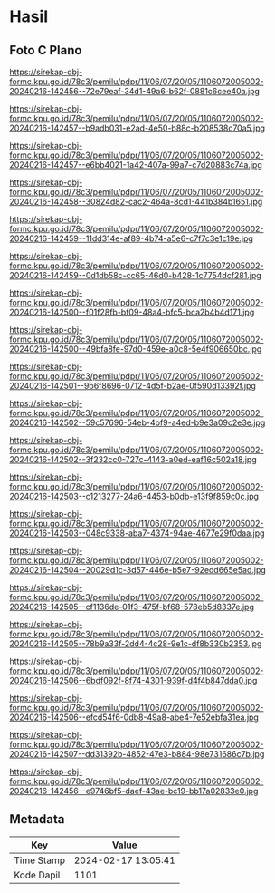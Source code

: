 # Hasil

## Foto C Plano

https://sirekap-obj-formc.kpu.go.id/78c3/pemilu/pdpr/11/06/07/20/05/1106072005002-20240216-142456--72e79eaf-34d1-49a6-b62f-0881c6cee40a.jpg

https://sirekap-obj-formc.kpu.go.id/78c3/pemilu/pdpr/11/06/07/20/05/1106072005002-20240216-142457--b9adb031-e2ad-4e50-b88c-b208538c70a5.jpg

https://sirekap-obj-formc.kpu.go.id/78c3/pemilu/pdpr/11/06/07/20/05/1106072005002-20240216-142457--e6bb4021-1a42-407a-99a7-c7d20883c74a.jpg

https://sirekap-obj-formc.kpu.go.id/78c3/pemilu/pdpr/11/06/07/20/05/1106072005002-20240216-142458--30824d82-cac2-464a-8cd1-441b384b1651.jpg

https://sirekap-obj-formc.kpu.go.id/78c3/pemilu/pdpr/11/06/07/20/05/1106072005002-20240216-142459--11dd314e-af89-4b74-a5e6-c7f7c3e1c19e.jpg

https://sirekap-obj-formc.kpu.go.id/78c3/pemilu/pdpr/11/06/07/20/05/1106072005002-20240216-142459--0d1db58c-cc65-46d0-b428-1c7754dcf281.jpg

https://sirekap-obj-formc.kpu.go.id/78c3/pemilu/pdpr/11/06/07/20/05/1106072005002-20240216-142500--f01f28fb-bf09-48a4-bfc5-bca2b4b4d171.jpg

https://sirekap-obj-formc.kpu.go.id/78c3/pemilu/pdpr/11/06/07/20/05/1106072005002-20240216-142500--49bfa8fe-97d0-459e-a0c8-5e4f906650bc.jpg

https://sirekap-obj-formc.kpu.go.id/78c3/pemilu/pdpr/11/06/07/20/05/1106072005002-20240216-142501--9b6f8696-0712-4d5f-b2ae-0f590d13392f.jpg

https://sirekap-obj-formc.kpu.go.id/78c3/pemilu/pdpr/11/06/07/20/05/1106072005002-20240216-142502--59c57696-54eb-4bf9-a4ed-b9e3a09c2e3e.jpg

https://sirekap-obj-formc.kpu.go.id/78c3/pemilu/pdpr/11/06/07/20/05/1106072005002-20240216-142502--3f232cc0-727c-4143-a0ed-eaf16c502a18.jpg

https://sirekap-obj-formc.kpu.go.id/78c3/pemilu/pdpr/11/06/07/20/05/1106072005002-20240216-142503--c1213277-24a6-4453-b0db-e13f9f859c0c.jpg

https://sirekap-obj-formc.kpu.go.id/78c3/pemilu/pdpr/11/06/07/20/05/1106072005002-20240216-142503--048c9338-aba7-4374-94ae-4677e29f0daa.jpg

https://sirekap-obj-formc.kpu.go.id/78c3/pemilu/pdpr/11/06/07/20/05/1106072005002-20240216-142504--20029d1c-3d57-446e-b5e7-92edd665e5ad.jpg

https://sirekap-obj-formc.kpu.go.id/78c3/pemilu/pdpr/11/06/07/20/05/1106072005002-20240216-142505--cf1136de-01f3-475f-bf68-578eb5d8337e.jpg

https://sirekap-obj-formc.kpu.go.id/78c3/pemilu/pdpr/11/06/07/20/05/1106072005002-20240216-142505--78b9a33f-2dd4-4c28-9e1c-df8b330b2353.jpg

https://sirekap-obj-formc.kpu.go.id/78c3/pemilu/pdpr/11/06/07/20/05/1106072005002-20240216-142506--6bdf092f-8f74-4301-939f-d4f4b847dda0.jpg

https://sirekap-obj-formc.kpu.go.id/78c3/pemilu/pdpr/11/06/07/20/05/1106072005002-20240216-142506--efcd54f6-0db8-49a8-abe4-7e52ebfa31ea.jpg

https://sirekap-obj-formc.kpu.go.id/78c3/pemilu/pdpr/11/06/07/20/05/1106072005002-20240216-142507--dd31392b-4852-47e3-b884-98e731686c7b.jpg

https://sirekap-obj-formc.kpu.go.id/78c3/pemilu/pdpr/11/06/07/20/05/1106072005002-20240216-142456--e9746bf5-daef-43ae-bc19-bb17a02833e0.jpg


## Metadata

| Key        | Value               |
| ---------- | ------------------- |
| Time Stamp | 2024-02-17 13:05:41 |
| Kode Dapil | 1101                |



